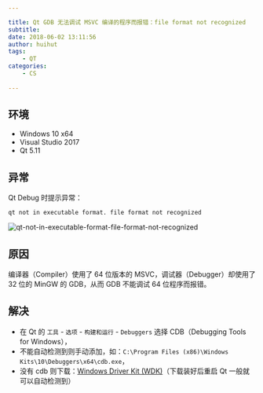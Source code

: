 ```yaml
---

title: Qt GDB 无法调试 MSVC 编译的程序而报错：file format not recognized
subtitle: 
date: 2018-06-02 13:11:56
author: huihut
tags:
	- QT
categories: 
	- CS
	
---
```


## 环境

* Windows 10 x64
* Visual Studio 2017
* Qt 5.11

## 异常

Qt Debug 时提示异常：

```
qt not in executable format. file format not recognized
```

<!-- more -->

![qt-not-in-executable-format-file-format-not-recognized](http://huihut-img.oss-cn-shenzhen.aliyuncs.com/qt-not-in-executable-format-file-format-not-recognized.PNG)

## 原因

编译器（Compiler）使用了 64 位版本的 MSVC，调试器（Debugger）却使用了 32 位的 MinGW 的 GDB，从而 GDB 不能调试 64 位程序而报错。

## 解决

* 在 Qt 的 `工具` - `选项` - `构建和运行` - `Debuggers` 选择 CDB（Debugging Tools for Windows），
* 不能自动检测到则手动添加，如：`C:\Program Files (x86)\Windows Kits\10\Debuggers\x64\cdb.exe`，
* 没有 cdb 则下载：[Windows Driver Kit (WDK)](https://docs.microsoft.com/en-us/windows-hardware/drivers/download-the-wdk)（下载装好后重启 Qt 一般就可以自动检测到）